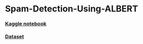 # Spam-Detection-Using-ALBERT

### [Kaggle notebook ](https://www.kaggle.com/code/evilspirit05/enhanced-spam-detection-using-albert/notebook)

### [Dataset ](https://www.kaggle.com/datasets/uciml/sms-spam-collection-dataset)
